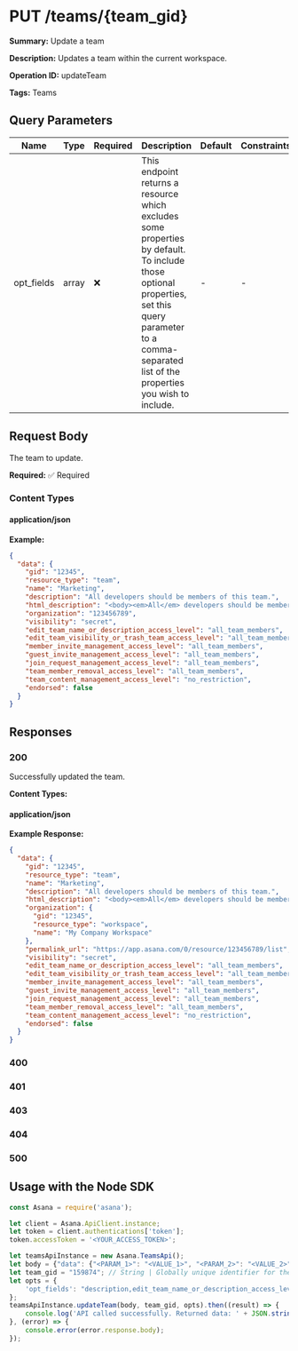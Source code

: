 # PUT /teams/{team_gid}

**Summary:** Update a team

**Description:** Updates a team within the current workspace.

**Operation ID:** updateTeam

**Tags:** Teams

## Query Parameters

| Name | Type | Required | Description | Default | Constraints |
|------|------|----------|-------------|---------|-------------|
| opt_fields | array | ❌ | This endpoint returns a resource which excludes some properties by default. To include those optional properties, set this query parameter to a comma-separated list of the properties you wish to include. | - | - |

## Request Body

The team to update.

**Required:** ✅ Required

### Content Types

#### application/json

**Example:**

```json
{
  "data": {
    "gid": "12345",
    "resource_type": "team",
    "name": "Marketing",
    "description": "All developers should be members of this team.",
    "html_description": "<body><em>All</em> developers should be members of this team.</body>",
    "organization": "123456789",
    "visibility": "secret",
    "edit_team_name_or_description_access_level": "all_team_members",
    "edit_team_visibility_or_trash_team_access_level": "all_team_members",
    "member_invite_management_access_level": "all_team_members",
    "guest_invite_management_access_level": "all_team_members",
    "join_request_management_access_level": "all_team_members",
    "team_member_removal_access_level": "all_team_members",
    "team_content_management_access_level": "no_restriction",
    "endorsed": false
  }
}
```

## Responses

### 200

Successfully updated the team.

**Content Types:**

#### application/json

**Example Response:**

```json
{
  "data": {
    "gid": "12345",
    "resource_type": "team",
    "name": "Marketing",
    "description": "All developers should be members of this team.",
    "html_description": "<body><em>All</em> developers should be members of this team.</body>",
    "organization": {
      "gid": "12345",
      "resource_type": "workspace",
      "name": "My Company Workspace"
    },
    "permalink_url": "https://app.asana.com/0/resource/123456789/list",
    "visibility": "secret",
    "edit_team_name_or_description_access_level": "all_team_members",
    "edit_team_visibility_or_trash_team_access_level": "all_team_members",
    "member_invite_management_access_level": "all_team_members",
    "guest_invite_management_access_level": "all_team_members",
    "join_request_management_access_level": "all_team_members",
    "team_member_removal_access_level": "all_team_members",
    "team_content_management_access_level": "no_restriction",
    "endorsed": false
  }
}
```

### 400
<reference>

### 401
<reference>

### 403
<reference>

### 404
<reference>

### 500
<reference>

## Usage with the Node SDK

```javascript
const Asana = require('asana');

let client = Asana.ApiClient.instance;
let token = client.authentications['token'];
token.accessToken = '<YOUR_ACCESS_TOKEN>';

let teamsApiInstance = new Asana.TeamsApi();
let body = {"data": {"<PARAM_1>": "<VALUE_1>", "<PARAM_2>": "<VALUE_2>",}}; // Object | The team to update.
let team_gid = "159874"; // String | Globally unique identifier for the team.
let opts = { 
    'opt_fields': "description,edit_team_name_or_description_access_level,edit_team_visibility_or_trash_team_access_level,endorsed,guest_invite_management_access_level,html_description,join_request_management_access_level,member_invite_management_access_level,name,organization,organization.name,permalink_url,team_content_management_access_level,team_member_removal_access_level,visibility"
};
teamsApiInstance.updateTeam(body, team_gid, opts).then((result) => {
    console.log('API called successfully. Returned data: ' + JSON.stringify(result.data, null, 2));
}, (error) => {
    console.error(error.response.body);
});

```